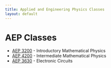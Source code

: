```yaml
---
title: Applied and Engineering Physics Classes
layout: default
---
```

<link rel="stylesheet" href="/main.css">

# AEP Classes

- [AEP 3200](/classes/aep/AEP3200.html) - Introductory Mathematical Physics
- [AEP 4200](/classes/aep/AEP4200.html) - Intermediate Mathematical Physics
- [AEP 3630](/classes/phys/PHYS3360.html) - Electronic Circuits
